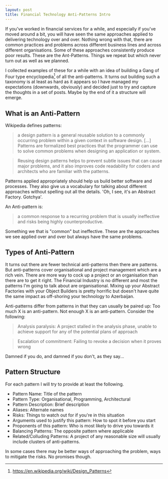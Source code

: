 ```yaml
---
layout: post
title: Financial Technology Anti-Patterns Intro
---
```


If you've worked in financial services for a while, and especially if you've
moved around a bit, you will have seen the same approaches applied to
delivering technology over and over. Nothing wrong with that, there are common
practices and problems across different business lines and across different
organisations. Some of these approaches consistently produce poor results.
These are the Ant-Patterns. Things we repeat but which never turn out as well
as we planned.

I collected examples of these for a while with an idea of building a Gang of
Four type
encyclopedia[^gamma] of all the anti-patterns. It turns out building such a
taxonomy is at least as hard as it appears so I have managed my expectations
(downwards, obviously) and decided just to try and capture the thoughts in a
set of posts. Maybe by the end of it a structure will emerge.

[^gamma]: https://en.wikipedia.org/wiki/Design_Patterns

## What is an Anti-Pattern ##

Wikipedia defines patterns:

> a design pattern is a general reusable solution to a commonly occurring
> problem within a given context in software design. [...]
> Patterns are formalized best practices that the
> programmer can use to solve common problems when designing an application or
> system.

> Reusing design patterns helps to prevent subtle issues that can cause major
> problems, and it also improves code readability for coders
> and architects who are familiar with the patterns.

Patterns applied appropriately should help us build better software and
processes. They also give us a vocabulary for talking about different
approaches without spelling out all the details. 'Oh, I see, it's an Abstract
Factory. Gotchya'.

An Anti-pattern is:

> a common response to a recurring problem that is usually ineffective and
> risks being highly counterproductive.

Something we that is "common" but ineffective. These are the approaches we see
applied over and over but always have the same problems.

## Types of Anti-Pattern ##

It turns out there are fewer technical anti-patterns then there are patterns.
But anti-patterns cover organisational and project management which are a rich
vein. There are more way to cock up a project or an organisation
than there are to get it right. The Financial Industry is no different and
most the patterns I'm going to talk about are organisational. Mixing up your
Abstract Factories with your Object Builders is pretty horrific but doesn't
have quite the same impact as off-shoring your technology to Azerbaijan.

Anti-patterns differ from patterns in that they can usually be paired up:  Too
much X is an anti-pattern. Not enough X is an anti-pattern. Consider the
following:

> Analysis paralysis: A project stalled in the analysis phase, unable to
> achieve support for any of the potential plans of approach<Paste>

> Escalation of commitment: Failing to revoke a decision when it proves wrong

Damned if you do, and damned if you don't, as they say...

## Pattern Structure ##

For each pattern I will try to provide at least the following.

- Pattern Name: Title of the pattern
- Pattern Type: Organisational, Programming, Architectural
- Pattern Description: Brief description
- Aliases: Alternate names
- Risks: Things to watch out for if you're in this situation
- Arguments used to justify this pattern: How to spot it before you start
- Proponents of this pattern: Who is most likely to drive you towards  it
- Balancing Patterns: The opposite pattern where applicable
- Related/Colluding Patterns: A project of any reasonable size will usually
  include clusters of anti-patterns.

In some cases there may be better ways of approaching the problem, ways to
mitigate the risks. No promises though.



